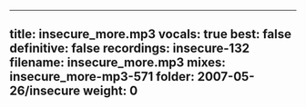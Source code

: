 
---
title: insecure_more.mp3
vocals: true
best: false
definitive: false
recordings: insecure-132
filename: insecure_more.mp3
mixes: insecure_more-mp3-571
folder: 2007-05-26/insecure
weight: 0
---

